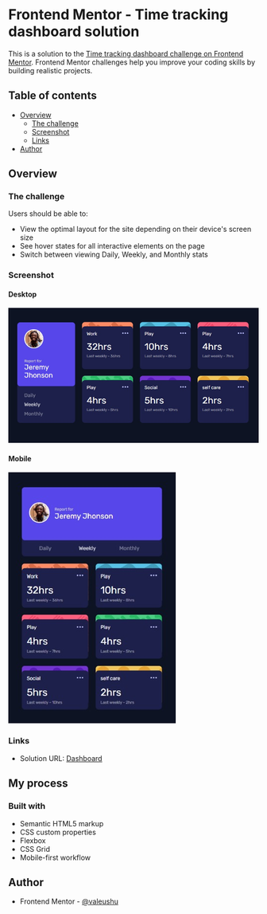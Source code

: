 # Frontend Mentor - Time tracking dashboard solution

This is a solution to the [Time tracking dashboard challenge on Frontend Mentor](https://www.frontendmentor.io/challenges/time-tracking-dashboard-UIQ7167Jw). Frontend Mentor challenges help you improve your coding skills by building realistic projects. 

## Table of contents

- [Overview](#overview)
  - [The challenge](#the-challenge)
  - [Screenshot](#screenshot)
  - [Links](#links)
- [Author](#author)

## Overview

### The challenge

Users should be able to:

- View the optimal layout for the site depending on their device's screen size
- See hover states for all interactive elements on the page
- Switch between viewing Daily, Weekly, and Monthly stats

### Screenshot

#### Desktop

![](/images/WhatsApp%20Image%202024-02-08%20at%201.18.35%20PM.jpeg)

#### Mobile

![](/images/WhatsApp%20Image%202024-02-08%20at%201.21.48%20PM.jpeg)

### Links

- Solution URL: [Dashboard](https://time-track-dashboard-theta.vercel.app/)


## My process

### Built with

- Semantic HTML5 markup
- CSS custom properties
- Flexbox
- CSS Grid
- Mobile-first workflow

## Author

- Frontend Mentor - [@valeushu](https://www.frontendmentor.io/profile/valeushu)






